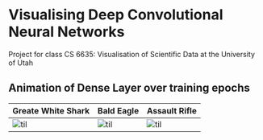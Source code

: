 # Visualising Deep Convolutional Neural Networks
Project for class CS 6635: Visualisation of Scientific Data at the University of Utah

## Animation of Dense Layer over training epochs

Greate White Shark | Bald Eagle | Assault Rifle
-|-|-
![til](./export/great_white_shark.gif) | ![til](./export/bald_eagle.gif) | ![til](./export/assault_rifle.gif)
